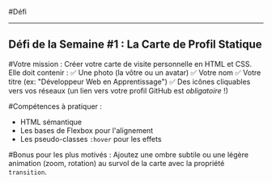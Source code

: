 #Défi

---
**Défi de la Semaine #1 : La Carte de Profil Statique**
---

#Votre mission :
Créer votre carte de visite personnelle en HTML et CSS. Elle doit contenir :
✅ Une photo (la vôtre ou un avatar)
✅ Votre nom
✅ Votre titre (ex: "Développeur Web en Apprentissage")
✅ Des icônes cliquables vers vos réseaux (un lien vers votre profil GitHub est *obligatoire* !)

#Compétences à pratiquer :
- HTML sémantique
- Les bases de Flexbox pour l'alignement
- Les pseudo-classes `:hover` pour les effets

#Bonus pour les plus motivés :
Ajoutez une ombre subtile ou une légère animation (zoom, rotation) au survol de la carte avec la propriété `transition`.

